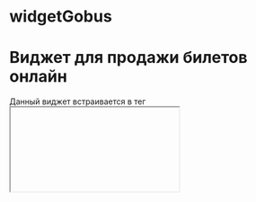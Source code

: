 # widgetGobus
# Виджет для продажи билетов онлайн

Данный виджет встраивается в тег <iframe> на главной странице сайта перевозчика. Таким образом перевозчик, зарегистрированный в системе и получивший свой идентификатор может на своем сайте продавать билеты.
 
# Как купить билет.

![Снимок10](https://user-images.githubusercontent.com/92028919/139637685-7ee1e635-7153-427d-a004-6152a4b4d75d.JPG)
1. В данном окне под формой поиска расположен список рейсов на сегодня для данного перевозчика. Для поиска конкретных рейсов необходимо на форме поиска рейсов заполнить поля Куда и Откуда. После ввода первых четырех символов появится выпадающий список с названием населенного пункта. Пользователь может выбрать нужное направление из данного списка, либо продолжить ввод и кликнуть в любом месте экрана чтобы закрыть список. 

2. Если нужно поменять местами содержимое полей "Откуда/Куда" - кликнуть по кнопке ![Снимок11](https://user-images.githubusercontent.com/92028919/139639244-d0b7a404-90e2-4096-91ba-d35e4d42f9e4.JPG)
 
3. Для изменения даты отправления открыть календарь кликнув по кнопке ![Снимок12](https://user-images.githubusercontent.com/92028919/139639375-3a4cbbf3-f641-4b0c-a5cf-536e2d654473.JPG)

4. Чтобы приступить к поиску рейсов нажать на кнопку ![Снимок13](https://user-images.githubusercontent.com/92028919/139639537-9a3952c8-740e-4b86-afba-73b1fb61fef1.JPG)

https://user-images.githubusercontent.com/92028919/139639874-ba2a9057-94df-490a-a253-7a0ca5dcfdc3.mp4

5. Выбрать из появившегося списка нужный рейс кликнув по кнопке "Купить" или по названию рейса в столбце "Рейс". 
 
6. В открывшейся странице слева на схеме автобуса выбираем места кликнув на нужных номерах. При этом строки для заполнения паспортных данных пассажиров появятся ниже и столбец "Место" в данном случае будет заполнен. Тот же результат будет если кликнуть по кнопке "Добавить пассажира". Но в этом случае столбец "Место" заполнен не будет. 
 
7. Заполнить поля таблицы "Пассажиры". Из выпадающего списка выбрать нужный тариф и пол пассажира. Ввести в соответствующие поля фамилию, имя, отчество, дату рождения, серию и номер документа. Если все введено верно эти поля сменят свой цвет на белый. По умолчанию поля страна и тип документа будут Россия и Паспорт гражданина российской федерации соответственно. Чтобы изменить название страны нужно кликнуть по кнопке Х а затем начать вводить нужное название. Далее можно выбрать из выпадающего списка нужную страну. Таким же образом можно выбрать нужный тип документа. 
 
8. В разделе "Ваши контакты" нужно прописать номер телефона и email. Если все введено верно поля для ввода поменяют цвет на белый. В поле ввода номера телефона можно вводить номера   российского формата (+7) а так же стран ближайшего зарубежья (+380, +375, +998 и тд). При этом название страны появится ниже.
  
9. Подробная информация о том как правильно оформлять билет появится при клике по кнопке "Как оформить билет" ![Снимок14](https://user-images.githubusercontent.com/92028919/139642811-e3c8ade9-a5a1-4e95-9644-88b4d7b9ed19.JPG)

10. Для изменения даты поездки можно кликнуть по кнопке ![Снимок15](https://user-images.githubusercontent.com/92028919/139643112-ee2a711f-b352-4d4b-8dbd-8c24ddc86787.JPG).
 
11. Для получения информации об особенностях заполнения поля "Серия и номер" нужно кликнуть по кнопке   ![Снимок16](https://user-images.githubusercontent.com/92028919/139644387-634092c7-cbbb-45ad-904a-38a0ea9c11db.JPG)

12. Для удаления из таблицы "Пассажиры" строки нужно кликнуть по кнопке ![Снимок17](https://user-images.githubusercontent.com/92028919/139645443-eb41915e-516d-4fcb-9e4b-63da0931f8e1.JPG).  

13. Кнопка "Готово" будет неактивна если не поставить "галочку" в поле "Я даю согласие на обработку моих персональных данных
И принимаю условия пользовательского соглашения и политики конфиденциальности".
 
14. Пользователь имеет возможность подписаться на рассылку новостей поставив "галочку" в соответствующем пункте. 
 
15. После оформления пассажиров нужно кликнуть по кнопке "Готово"
 
https://user-images.githubusercontent.com/92028919/139647880-7bf63b80-b707-47a3-8e0e-2a60ec8b54d1.mp4

16. В результате появится окно в котором будет прописана ссылка на заказ. При оформлении пассажира его место бронируется на 30 мин. Вся информация о заказе отправляется пользователю на его email. Так же он может скопировать ссылку из данного окна и перейти по ней для получения информации о рейсе и его оплаты. 

 ![Снимок18](https://user-images.githubusercontent.com/92028919/139648643-2e4002c8-7720-450e-b6af-0f84a928e806.JPG)
 
17. Если в данном окне кликнуть по кнопке "Понятно" оно закроется и в появившейся странице можно проверить введенные о пассажирах данные и просмотреть данные о рейсе перед покупкой билетов. Если же в окне кликнуть по кнопке "Перейти на страницу заказа" откроется страница заказа.
 
![Снимок19](https://user-images.githubusercontent.com/92028919/139654184-0038fd4b-fd9c-4fe8-9d83-bc87cb64129c.JPG)

18. На странице заказа можно отменить заказ кликнув по кнопке "Отменить заказ". Для предотвращения случайной отмены появится окно в котором нужно ввести предложеную комбинацию цифр и нажать "Ок". 
 
 ![Снимок21](https://user-images.githubusercontent.com/92028919/139655145-3554b268-68d6-4ee5-a68a-d549391213b8.JPG)
 
19. Так же с данной страницы можно перейти к окну оплаты кликнув "Оплатить картой". 
 
20. После оплаты билета можно распечатать его кликнув по кнопке "Печать билета" или вернуть деньги за билет кликнув "Вернуть билет"
 
 ![Снимок22](https://user-images.githubusercontent.com/92028919/139663735-9ae7a7b0-fe78-4558-8a54-e7ee8e3f524c.JPG)


 
 На каждой странице имеется кнопка "На главную" при клике по которой пользователь вернется на первую страницу с формой поиска.
 
 На первой странице есть кнопка "Возврат билетов" кликнув по которой пользователь попадет на форму возврата билетов
 
 ![Снимок23](https://user-images.githubusercontent.com/92028919/139665836-791b722a-f1ad-4310-bb5b-462262fa7cc8.JPG)

 В этой форме введя номер билета, номер паспорта и кликнув по кнопке "Найти билет" пользователь попадет на свою страницу заказа билета и сможет вернуть деньги за него либо распечатать. 
 
Так как дизайн сайта каждого перевозчика может отличаться имеется возможность поместить css-файл с нужными стилями в корневую папку сайта. В этом случае применятся стили этого css-файла. Иначе применятся стили стандартного css-файла, расположенного на сайте разработчика.
  
 



 
 
